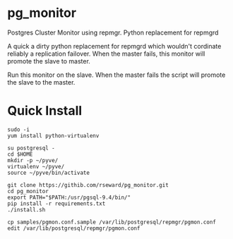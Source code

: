 # pg_monitor
Postgres Cluster Monitor using repmgr. Python replacement for repmgrd

A quick a dirty python replacement for repmgrd which wouldn't cordinate reliably a replication
failover. When the master fails, this monitor will promote the slave to master.

Run this monitor on the slave. When the master fails the script will promote the slave to the master.

# Quick Install

    sudo -i
    yum install python-virtualenv

    su postgresql -
    cd $HOME
    mkdir -p ~/pyve/
    virtualenv ~/pyve/
    source ~/pyve/bin/activate
    
    git clone https://githib.com/rseward/pg_monitor.git
    cd pg_monitor
    export PATH="$PATH:/usr/pgsql-9.4/bin/"
    pip install -r requirements.txt
    ./install.sh

    cp samples/pgmon.conf.sample /var/lib/postgresql/repmgr/pgmon.conf
    edit /var/lib/postgresql/repmgr/pgmon.conf
		



